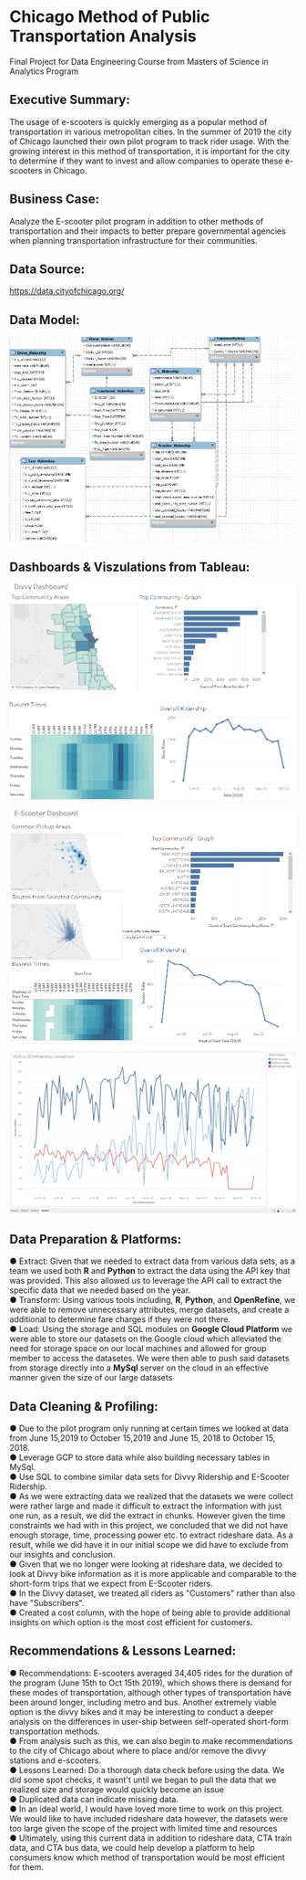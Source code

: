 # Chicago Method of Public Transportation Analysis
Final Project for Data Engineering Course from Masters of Science in Analytics Program 


## Executive Summary:
The usage of e-scooters is quickly emerging as a popular method of transportation in various metropolitan cities. In the summer of 2019 the city of Chicago launched their own pilot program to track rider usage. With the growing interest in this method of transportation, it is important for the city to determine if they want to invest and allow companies to operate these e-scooters in Chicago. 



## Business Case:
Analyze the E-scooter pilot program in addition to other methods of transportation and their impacts to better prepare governmental agencies when planning transportation infrastructure for their communities.


## Data Source:
https://data.cityofchicago.org/ 

## Data Model:

![image](https://github.com/oniyibizi/Chicago-Transportation/blob/main/images/DataModel.png)


## Dashboards & Viszulations from Tableau:

![image](https://github.com/oniyibizi/Chicago-Transportation/blob/main/images/DivvyDashboard.png)

![image](https://github.com/oniyibizi/Chicago-Transportation/blob/main/images/EScooterDashboard.png)

![image](https://github.com/oniyibizi/Chicago-Transportation/blob/main/images/Comparision.png)


## Data Preparation & Platforms:

●	Extract: Given that we needed to extract data from various data sets, as a team we used both **R** and **Python** to extract the data using the API key that was provided. This also allowed us to leverage the API call to extract the specific data that we needed based on the year.   
●	Transform: Using various tools including, **R**, **Python**, and **OpenRefine**, we were able to remove unnecessary attributes, merge datasets, and create a additional to determine fare charges if they were not there.  
●	Load: Using the storage and SQL modules on **Google Cloud Platform** we were able to store our datasets on the Google cloud which alleviated the need for storage space on our local machines and allowed for group member to access the datasetes. We were then able to push said datasets from storage directly into a **MySql** server on the cloud in an effective manner given the size of our large datasets


## Data Cleaning & Profiling:

●	Due to the pilot program only running at certain times we looked at data from June 15,2019 to October 15,2019 and June 15, 2018 to October 15, 2018.  
●	Leverage GCP to store data while also building necessary tables in MySql.  
●	Use SQL to combine similar data sets for Divvy Ridership and E-Scooter Ridership.  
●	As we were extracting data we realized that the datasets we were collect were rather large and made it difficult to extract the information with just one run, as a result, we did the extract in chunks. However given the time constraints we had with in this project, we concluded that we did not have enough storage, time, processing power etc. to extract rideshare data. As a result, while we did have it in our initial scope we did have to exclude from our insights and conclusion.  
●	Given that we no longer were looking at rideshare data, we decided to look at Divvy bike information as it is more applicable and comparable to the short-form trips that we expect from E-Scooter riders.  
●	In the Divvy dataset, we treated all riders as "Customers" rather than also have "Subscribers".  
●	Created a cost column, with the hope of being able to provide additional insights on which option is the most cost efficient for customers.  

## Recommendations & Lessons Learned: 

●	Recommendations: E-scooters averaged 34,405 rides for the duration of the program (June 15th to Oct 15th 2019), which shows there is demand for these modes of transportation, although other types of transportation have been around longer, including metro and bus. Another extremely viable option is the divvy bikes and it may be interesting to conduct a deeper analysis on the differences in user-ship between self-operated short-form transportation methods.    
●	From analysis such as this, we can also begin to make recommendations to the city of Chicago about where to place and/or remove the divvy stations and e-scooters.  
●	Lessons Learned: Do a thorough data check before using the data.  We did some spot checks, it wasnt't until we began to pull the data that we realized size and storage would quickly become an issue  
●	Duplicated data can indicate missing data.  
●	In an ideal world, I would have loved more time to work on this project. We would like to have included rideshare data however, the datasets were too large given the scope of the project with limited time and resources  
●	Ultimately, using this current data in addition to rideshare data, CTA train data, and CTA bus data, we could help develop a platform to help consumers know which method of transportation would be most efficient for them.
